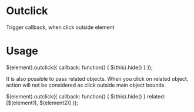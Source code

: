 Outclick
========

Trigger callback, when click outside element

Usage
=====

$(element).outclick({ 
 callback: function() { $(this).hide() }
});

It is also possible to pass related objects. When you click on related object, action will not be considered as click outside main object bounds.

$(element).outclick({ 
 callback: function() { $(this).hide() }
 related: [$(element1), $(element2)]
});